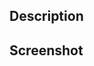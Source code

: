 ## Description

<!--- Describe the changes -->

## Screenshot

<!--- Screenshot of the changes if applicable -->

